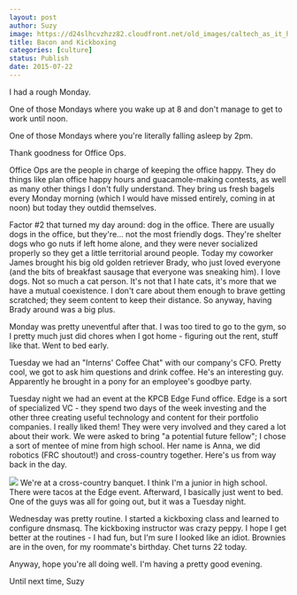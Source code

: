 ```yaml
---
layout: post
author: Suzy
image: https://d24slhcvzhzz82.cloudfront.net/old_images/caltech_as_it_happens/6a0105349b8251970b01b7c7aa6032970b.jpg
title: Bacon and Kickboxing 
categories: [culture]
status: Publish
date: 2015-07-22
---
```


I had a rough Monday.

One of those Mondays where you wake up at 8 and don't manage to get to work until noon.

One of those Mondays where you're literally falling asleep by 2pm.

Thank goodness for Office Ops.

Office Ops are the people in charge of keeping the office happy. They do things like plan office happy hours and guacamole-making contests, as well as many other things I don't fully understand. They bring us fresh bagels every Monday morning (which I would have missed entirely, coming in at noon) but today they outdid themselves.

Factor #2 that turned my day around: dog in the office. There are usually dogs in the office, but they're... not the most friendly dogs. They're shelter dogs who go nuts if left home alone, and they were never socialized properly so they get a little territorial around people. Today my coworker James brought his big old golden retriever Brady, who just loved everyone (and the bits of breakfast sausage that everyone was sneaking him). I love dogs. Not so much a cat person. It's not that I hate cats, it's more that we have a mutual coexistence. I don't care about them enough to brave getting scratched; they seem content to keep their distance. So anyway, having Brady around was a big plus.

Monday was pretty uneventful after that. I was too tired to go to the gym, so I pretty much just did chores when I got home - figuring out the rent, stuff like that. Went to bed early.

Tuesday we had an "Interns' Coffee Chat" with our company's CFO. Pretty cool, we got to ask him questions and drink coffee. He's an interesting guy. Apparently he brought in a pony for an employee's goodbye party.

Tuesday night we had an event at the KPCB Edge Fund office. Edge is a sort of specialized VC - they spend two days of the week investing and the other three creating useful technology and content for their portfolio companies. I really liked them! They were very involved and they cared a lot about their work. We were asked to bring "a potential future fellow"; I chose a sort of mentee of mine from high school. Her name is Anna, we did robotics (FRC shoutout!) and cross-country together. Here's us from way back in the day.


![](https://d24slhcvzhzz82.cloudfront.net/old_images/caltech_as_it_happens/6a0105349b8251970b01b8d1350abb970c.jpg)
We're at a cross-country banquet. I think I'm a junior in high school. There were tacos at the Edge event. Afterward, I basically just went to bed. One of the guys was all for going out, but it was a Tuesday night.

Wednesday was pretty routine. I started a kickboxing class and learned to configure dnsmasq. The kickboxing instructor was crazy peppy. I hope I get better at the routines - I had fun, but I'm sure I looked like an idiot. Brownies are in the oven, for my roommate's birthday. Chet turns 22 today.

Anyway, hope you're all doing well. I'm having a pretty good evening.

Until next time,
Suzy
